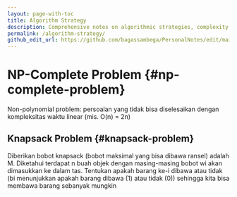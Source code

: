 ```yaml
---
layout: page-with-toc
title: Algorithm Strategy
description: Comprehensive notes on algorithmic strategies, complexity analysis, and problem-solving techniques including NP-Complete problems and optimization algorithms.
permalink: /algorithm-strategy/
github_edit_url: https://github.com/bagassambega/PersonalNotes/edit/main/_pages/algorithm-strategy.md
---
```


# NP-Complete Problem {#np-complete-problem}

Non-polynomial problem: persoalan yang tidak bisa diselesaikan dengan kompleksitas waktu linear (mis. O(n) = 2n)

## Knapsack Problem {#knapsack-problem}

Diberikan bobot knapsack (bobot maksimal yang bisa dibawa ransel) adalah M. Diketahui terdapat n buah objek dengan masing-masing bobot wi akan dimasukkan ke dalam tas. Tentukan apakah barang ke-i dibawa atau tidak (bi menunjukkan apakah barang dibawa (1) atau tidak (0)) sehingga kita bisa membawa barang sebanyak mungkin
